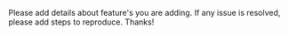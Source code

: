 Please add details about feature's you are adding. If any issue is resolved, please add steps to reproduce. Thanks!

